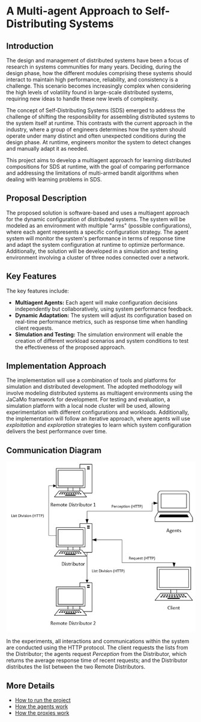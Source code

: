 # A Multi-agent Approach to Self-Distributing Systems

## Introduction
The design and management of distributed systems have been a focus of research in systems communities for many years. Deciding, during the design phase, how the different modules comprising these systems should interact to maintain high performance, reliability, and consistency is a challenge. This scenario becomes increasingly complex when considering the high levels of volatility found in large-scale distributed systems, requiring new ideas to handle these new levels of complexity.

The concept of Self-Distributing Systems (SDS) emerged to address the challenge of shifting the responsibility for assembling distributed systems to the system itself at runtime. This contrasts with the current approach in the industry, where a group of engineers determines how the system should operate under many distinct and often unexpected conditions during the design phase. At runtime, engineers monitor the system to detect changes and manually adapt it as needed.

This project aims to develop a multiagent approach for learning distributed compositions for SDS at runtime, with the goal of comparing performance and addressing the limitations of multi-armed bandit algorithms when dealing with learning problems in SDS.

## Proposal Description

The proposed solution is software-based and uses a multiagent approach for the dynamic configuration of distributed systems. The system will be modeled as an environment with multiple "arms" (possible configurations), where each agent represents a specific configuration strategy. The agent system will monitor the system's performance in terms of response time and adapt the system configuration at runtime to optimize performance. Additionally, the solution will be developed in a simulation and testing environment involving a cluster of three nodes connected over a network.

## Key Features

The key features include:

- **Multiagent Agents:** Each agent will make configuration decisions independently but collaboratively, using system performance feedback.
- **Dynamic Adaptation:** The system will adjust its configuration based on real-time performance metrics, such as response time when handling client requests.
- **Simulation and Testing:** The simulation environment will enable the creation of different workload scenarios and system conditions to test the effectiveness of the proposed approach.

## Implementation Approach

The implementation will use a combination of tools and platforms for simulation and distributed development. The adopted methodology will involve modeling distributed systems as multiagent environments using the JaCaMo framework for development. For testing and evaluation, a simulation platform with a local node cluster will be used, allowing experimentation with different configurations and workloads. Additionally, the implementation will follow an iterative approach, where agents will use *exploitation* and *exploration* strategies to learn which system configuration delivers the best performance over time.

## Communication Diagram

![alt text](drawing.png)

In the experiments, all interactions and communications within the system are conducted using the HTTP protocol. The client requests the lists from the Distributor; the agents request *Perception* from the Distributor, which returns the average response time of recent requests; and the Distributor distributes the list between the two Remote Distributors.

## More Details
- <a href="/execute.md">How to run the project</a>
- <a href="/src/agents.md">How the agents work</a>
- <a href="/self_distributing_system/modules.md">How the proxies work</a>
